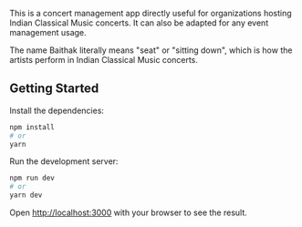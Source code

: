 This is a concert management app directly useful for organizations hosting Indian Classical Music concerts. It can also be adapted for any event management usage.

The name Baithak literally means "seat" or "sitting down", which is how the artists perform in Indian Classical Music concerts.

## Getting Started

Install the dependencies:

```bash
npm install
# or
yarn
```

Run the development server:

```bash
npm run dev
# or
yarn dev
```

Open [http://localhost:3000](http://localhost:3000) with your browser to see the result.
